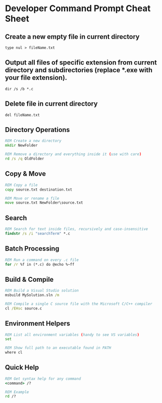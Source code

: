 # Developer Command Prompt Cheat Sheet

## Create a new empty file in current directory
```type nul > fileName.txt```

## Output all files of specific extension from current directory and subdirectories (replace *.exe with your file extension).
```dir /s /b *.c```

## Delete file in current directory
```del fileName.txt```

## Directory Operations
```cmd
REM Create a new directory
mkdir NewFolder

REM Remove a directory and everything inside it (use with care)
rd /s /q OldFolder
```

## Copy & Move
```cmd
REM Copy a file
copy source.txt destination.txt

REM Move or rename a file
move source.txt NewFolder\source.txt
```

## Search
```cmd
REM Search for text inside files, recursively and case-insensitive
findstr /s /i "searchTerm" *.c
```

## Batch Processing
```cmd
REM Run a command on every .c file
for /r %f in (*.c) do @echo %~ff
```

## Build & Compile
```cmd
REM Build a Visual Studio solution
msbuild MySolution.sln /m

REM Compile a single C source file with the Microsoft C/C++ compiler
cl /EHsc source.c
```

## Environment Helpers
```cmd
REM List all environment variables (handy to see VS variables)
set

REM Show full path to an executable found in PATH
where cl
```

## Quick Help
```cmd
REM Get syntax help for any command
<command> /?

REM Example
rd /?
```
